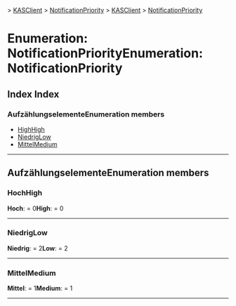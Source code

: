 <span data-ttu-id="43236-101">[](../README.md) > [KASClient](../modules/kasclient.md) > [NotificationPriority](../enums/kasclient.notificationpriority.md)</span><span class="sxs-lookup"><span data-stu-id="43236-101">[](../README.md) > [KASClient](../modules/kasclient.md) > [NotificationPriority](../enums/kasclient.notificationpriority.md)</span></span>

# <a name="enumeration-notificationpriority"></a><span data-ttu-id="43236-102">Enumeration: NotificationPriority</span><span class="sxs-lookup"><span data-stu-id="43236-102">Enumeration: NotificationPriority</span></span>

## <a name="index"></a><span data-ttu-id="43236-103">Index </span><span class="sxs-lookup"><span data-stu-id="43236-103">Index</span></span>

### <a name="enumeration-members"></a><span data-ttu-id="43236-104">Aufzählungselemente</span><span class="sxs-lookup"><span data-stu-id="43236-104">Enumeration members</span></span>

* [<span data-ttu-id="43236-105">High</span><span class="sxs-lookup"><span data-stu-id="43236-105">High</span></span>](kasclient.notificationpriority.md#high)
* [<span data-ttu-id="43236-106">Niedrig</span><span class="sxs-lookup"><span data-stu-id="43236-106">Low</span></span>](kasclient.notificationpriority.md#low)
* [<span data-ttu-id="43236-107">Mittel</span><span class="sxs-lookup"><span data-stu-id="43236-107">Medium</span></span>](kasclient.notificationpriority.md#medium)

---

## <a name="enumeration-members"></a><span data-ttu-id="43236-108">Aufzählungselemente</span><span class="sxs-lookup"><span data-stu-id="43236-108">Enumeration members</span></span>

<a id="high"></a>

###  <a name="high"></a><span data-ttu-id="43236-109">Hoch</span><span class="sxs-lookup"><span data-stu-id="43236-109">High</span></span>

<span data-ttu-id="43236-110">**Hoch**: = 0</span><span class="sxs-lookup"><span data-stu-id="43236-110">**High**:  = 0</span></span>

___
<a id="low"></a>

###  <a name="low"></a><span data-ttu-id="43236-111">Niedrig</span><span class="sxs-lookup"><span data-stu-id="43236-111">Low</span></span>

<span data-ttu-id="43236-112">**Niedrig**: = 2</span><span class="sxs-lookup"><span data-stu-id="43236-112">**Low**:  = 2</span></span>

___
<a id="medium"></a>

###  <a name="medium"></a><span data-ttu-id="43236-113">Mittel</span><span class="sxs-lookup"><span data-stu-id="43236-113">Medium</span></span>

<span data-ttu-id="43236-114">**Mittel**: = 1</span><span class="sxs-lookup"><span data-stu-id="43236-114">**Medium**:  = 1</span></span>

___

